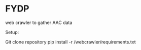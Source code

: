 # FYDP
web crawler to gather AAC data

Setup:

Git clone repository
pip install -r /webcrawler/requirements.txt
